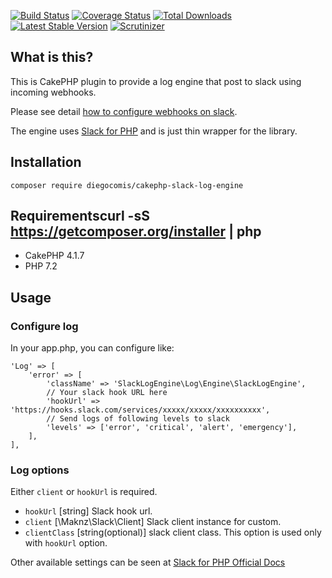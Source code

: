 [![Build Status](https://img.shields.io/travis/hiromi2424/cakephp-slack-log-engine/master.svg?style=flat-square)](https://travis-ci.org/hiromi2424/cakephp-slack-log-engine)
[![Coverage Status](https://img.shields.io/codecov/c/github/hiromi2424/cakephp-slack-log-engine.svg?style=flat-square)](https://codecov.io/github/hiromi2424/cakephp-slack-log-engine)
[![Total Downloads](https://img.shields.io/packagist/dt/hiromi2424/cakephp-slack-log-engine.svg?style=flat-square)](https://packagist.org/packages/hiromi2424/cakephp-slack-log-engine)
[![Latest Stable Version](https://img.shields.io/packagist/v/hiromi2424/cakephp-slack-log-engine.svg?style=flat-square)](https://packagist.org/packages/hiromi2424/cakephp-slack-log-engine)
[![Scrutinizer](https://img.shields.io/scrutinizer/g/hiromi2424/cakephp-slack-log-engine.svg)](https://scrutinizer-ci.com/g/hiromi2424/cakephp-slack-log-engine/)

## What is this?

This is CakePHP plugin to provide a log engine that post to slack using incoming webhooks.

Please see detail [how to configure webhooks on slack](https://api.slack.com/incoming-webhooks).

The engine uses [Slack for PHP](https://github.com/maknz/slack) and is just thin wrapper for the library.

## Installation

```
composer require diegocomis/cakephp-slack-log-engine
```

## Requirementscurl -sS https://getcomposer.org/installer | php

* CakePHP 4.1.7
* PHP 7.2

## Usage

### Configure log

In your app.php, you can configure like:

    'Log' => [
        'error' => [
            'className' => 'SlackLogEngine\Log\Engine\SlackLogEngine',
            // Your slack hook URL here
            'hookUrl' => 'https://hooks.slack.com/services/xxxxx/xxxxx/xxxxxxxxxx',
            // Send logs of following levels to slack
            'levels' => ['error', 'critical', 'alert', 'emergency'],
        ],
    ],

### Log options

Either `client` or `hookUrl` is required.

- `hookUrl` [string] Slack hook url.
- `client` [\Maknz\Slack\Client] Slack client instance for custom.
- `clientClass` [string(optional)] slack client class. This option is used only with `hookUrl` option.

Other available settings can be seen at [Slack for PHP Official Docs](https://github.com/maknz/slack#settings)
